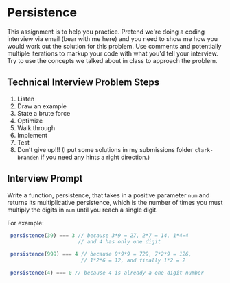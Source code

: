 # Persistence

This assignment is to help you practice. Pretend we're doing a coding interview via email (bear with me here) 
and you need to show me how you would work out the solution for this problem. Use comments and potentially 
multiple iterations to markup your code with what you'd tell your interview. Try to use the concepts we talked 
about in class to approach the problem.

## Technical Interview Problem Steps

1. Listen
2. Draw an example
3. State a brute force
4. Optimize
5. Walk through
6. Implement
7. Test
8. Don’t give up!!! (I put some solutions in my submissions folder `clark-branden` if you need any hints a right direction.)

## Interview Prompt

Write a function, persistence, that takes in a positive parameter `num` and returns its 
multiplicative persistence, which is the number of times you must multiply the digits 
in `num` until you reach a single digit.

For example:

``` javascript
 persistence(39) === 3 // because 3*9 = 27, 2*7 = 14, 1*4=4
                       // and 4 has only one digit

 persistence(999) === 4 // because 9*9*9 = 729, 7*2*9 = 126,
                        // 1*2*6 = 12, and finally 1*2 = 2

 persistence(4) === 0 // because 4 is already a one-digit number
 ```
